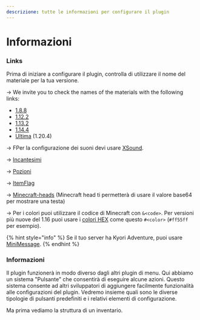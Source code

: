 ```yaml
---
descrizione: tutte le informazioni per configurare il plugin
---
```


# Informazioni

### Links

Prima di iniziare a configurare il plugin, controlla di utilizzare il nome del materiale per la tua versione.&#x20;

\-> We invite you to check the names of the materials with the following links:

* [1.8.8](https://helpch.at/docs/1.8.8/org/bukkit/Material.html)
* [1.12.2](https://helpch.at/docs/1.12.2/org/bukkit/Material.html)
* [1.13.2](https://helpch.at/docs/1.13.2/org/bukkit/Material.html)
* [1.14.4](https://helpch.at/docs/1.14.4/org/bukkit/Material.html)
* [Ultima](https://hub.spigotmc.org/javadocs/spigot/org/bukkit/Material.html) (1.20.4)

\-> FPer la configurazione dei suoni devi usare [XSound](https://github.com/CryptoMorin/XSeries/blob/master/src/main/java/com/cryptomorin/xseries/XSound.java).

\-> [Incantesimi](https://hub.spigotmc.org/javadocs/spigot/org/bukkit/enchantments/Enchantment.html)

\-> [Pozioni](https://hub.spigotmc.org/javadocs/bukkit/org/bukkit/potion/PotionEffectType.html)

\-> [ItemFlag](https://hub.spigotmc.org/javadocs/bukkit/org/bukkit/inventory/ItemFlag.html)

\-> [Minecraft-heads](https://minecraft-heads.com/) (Minecraft head ti permetterà di usare il valore base64 per mostrare una testa)

\-> Per i colori puoi utilizzare il codice di Minecraft con `&<code>`. Per versioni più nuove del 1.16 puoi usare i [colori HEX](https://www.google.com/search?q=hex+color) come questo `#<color>` (`#ff55ff` per esempio).

{% hint style="info" %}
Se il tuo server ha Kyori Adventure, puoi usare [MiniMessage](https://docs.adventure.kyori.net/minimessage/format.html).
{% endhint %}

### Informazioni

Il plugin funzionerà in modo diverso dagli altri plugin di menu. Qui abbiamo un sistema "Pulsante" che consentirà di eseguire alcune azioni. Questo sistema consente ad altri sviluppatori di aggiungere facilmente funzionalità alle configurazioni del plugin. Vedremo insieme quali sono le diverse tipologie di pulsanti predefiniti e i relativi elementi di configurazione.

Ma prima vediamo la struttura di un inventario.
